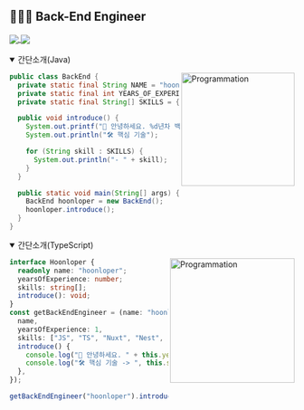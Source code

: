 ## 🧑🏻‍💻 Back-End Engineer 

<a href="https://github.com/anuraghazra/github-readme-stats">
  <img align="center" src="https://komarev.com/ghpvc/?username=yonghoon-jung&color=blueviolet&" />
</a>
<a href="https://blog.naver.com/electron98">
  <img align="center" src="https://img.shields.io/badge/Tech Blog-000000?logo=Bloglovin&logoColor=white" />
</a>

<br />
<br />

<details open>
<summary> 간단소개(Java) </summary>
<div markdown="1">    
  
<img align="right" src="https://github.com/hoonloper/hoonloper/assets/78959175/3ffd7f10-01a5-447c-9aae-41dcdafab0f7" alt="Programmation" width="200" />

```java
public class BackEnd {
  private static final String NAME = "hoonloper";
  private static final int YEARS_OF_EXPERIENCE = 1;
  private static final String[] SKILLS = {"Java", "Spring Boot", "MySQL", "MongoDB"};

  public void introduce() {
    System.out.printf("👋 안녕하세요. %d년차 백엔드 개발자 %s입니다.%n", YEARS_OF_EXPERIENCE, NAME);
    System.out.println("🛠️ 핵심 기술");

    for (String skill : SKILLS) {
      System.out.println("- " + skill);
    }
  }

  public static void main(String[] args) {
    BackEnd hoonloper = new BackEnd();
    hoonloper.introduce();
  }
}
```

</div>
</details>

<details open>
<summary> 간단소개(TypeScript) </summary>
<div markdown="1">       

<img align="right" src="https://user-images.githubusercontent.com/78959175/184319807-064bf4d5-9678-46a3-8a92-8ac31c85f652.gif" alt="Programmation" width="220" />

```typescript
interface Hoonloper {
  readonly name: "hoonloper";
  yearsOfExperience: number;
  skills: string[];
  introduce(): void;
}
const getBackEndEngineer = (name: "hoonloper"): Hoonloper => ({
  name,
  yearsOfExperience: 1,
  skills: ["JS", "TS", "Nuxt", "Nest", "Vue", "MySQL", "MongoDB"],
  introduce() {
    console.log("👋 안녕하세요. " + this.yearsOfExperience + "년차 백엔드 개발자 " + this.name + "입니다.");
    console.log("🛠️ 핵심 기술 -> ", this.skills.join(", "));
  },
});

getBackEndEngineer("hoonloper").introduce();
```

</div>
</details>
